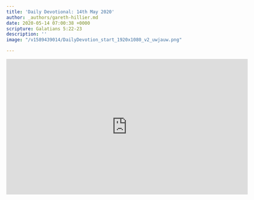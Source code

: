 ```yaml
---
title: 'Daily Devotional: 14th May 2020'
author: _authors/gareth-hillier.md
date: 2020-05-14 07:00:38 +0000
scripture: Galatians 5:22-23
description: ''
image: "/v1589439014/DailyDevotion_start_1920x1080_v2_uwjauw.png"

---
```

<iframe src="https://player.vimeo.com/video/418210890" width="640" height="360" frameborder="0" allow="autoplay; fullscreen" allowfullscreen></iframe>